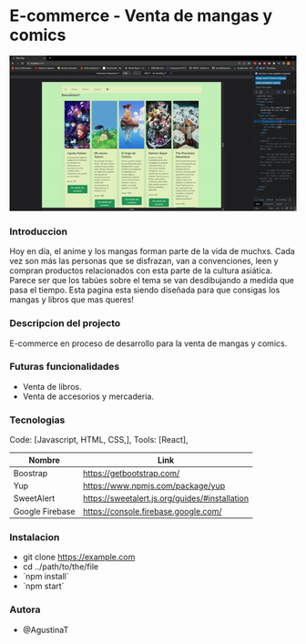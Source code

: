 # E-commerce - Venta de mangas y comics

![Funcionamiento general de la página](https://github.com/AgustinaT/Project-class2/blob/master/public/react-app.gif)


### Introduccion ###
Hoy en día, el anime y los mangas forman parte de la vida de muchxs. Cada vez son más las personas que se disfrazan, van a convenciones, leen y compran productos relacionados con esta parte de la cultura asiática. Parece ser que los tabúes sobre el tema se van desdibujando a medida que pasa el tiempo. Esta pagina esta siendo diseñada para que consigas los mangas y libros que mas queres!


### Descripcion del projecto ####
E-commerce en proceso de desarrollo para la venta de mangas y comics.


### Futuras funcionalidades ###
 - Venta de libros.
 - Venta de accesorios y mercaderia.
 

 ### Tecnologias ###
Code: [Javascript, HTML, CSS,],
Tools: [React],

| Nombre            | Link                                            |
| -----------       | -----------                                     |
| Boostrap          | https://getbootstrap.com/                       |
| Yup               | https://www.npmjs.com/package/yup               |
| SweetAlert        | https://sweetalert.js.org/guides/#installation  |
| Google Firebase   | https://console.firebase.google.com/            |


### Instalacion ###
 - git clone https://example.com
 - cd ../path/to/the/file
 - ´npm install´
 - ´npm start´
 
 
 ### Autora ###

 - @AgustinaT
